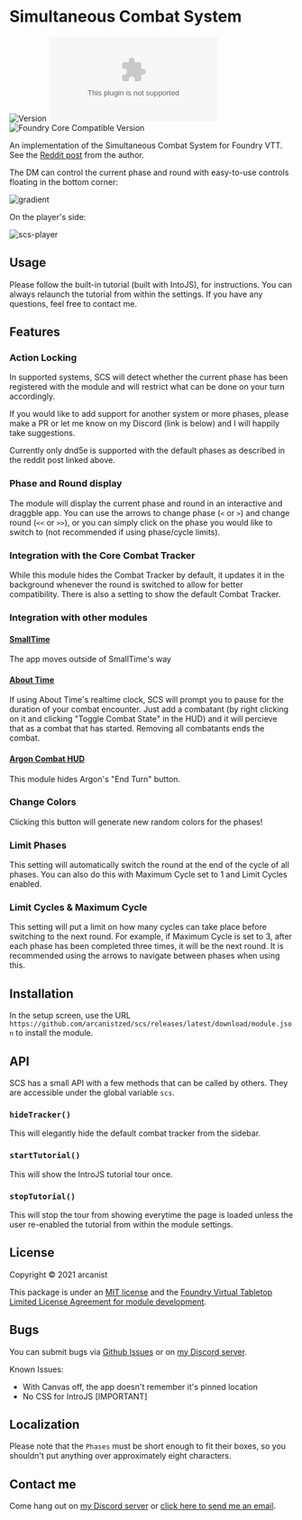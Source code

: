 # Simultaneous Combat System

![Version](https://img.shields.io/github/v/tag/arcanistzed/scs?label=Version&style=flat-square&color=2577a1) ![Latest Release Download Count](https://img.shields.io/github/downloads/arcanistzed/scs/latest/module.zip?label=Downloads&style=flat-square&color=9b43a8) ![Foundry Core Compatible Version](https://img.shields.io/badge/dynamic/json.svg?url=https%3A%2F%2Fraw.githubusercontent.com%2Farcanistzed%2Fscs%2Fmain%2Fmodule.json&label=Foundry%20Core%20Compatible%20Version&query=$.compatibleCoreVersion&style=flat-square&color=ff6400)

An implementation of the Simultaneous Combat System for Foundry VTT. See the [Reddit post](https://redd.it/p11h35) from the author.

The DM can control the current phase and round with easy-to-use controls floating in the bottom corner:

![gradient](https://user-images.githubusercontent.com/82790112/123046244-ddeb3a80-d3c9-11eb-98db-da2f4a6abd68.gif)

On the player's side:

![scs-player](https://user-images.githubusercontent.com/82790112/123030629-15012200-d3b1-11eb-8e4e-d058e1eb8800.png)

## Usage

Please follow the built-in tutorial (built with IntoJS), for instructions. You can always relaunch the tutorial from within the settings. If you have any questions, feel free to contact me.

## Features

### Action Locking

In supported systems, SCS will detect whether the current phase has been registered with the module and will restrict what can be done on your turn accordingly.

If you would like to add support for another system or more phases, please make a PR or let me know on my Discord (link is below) and I will happily take suggestions.

Currently only dnd5e is supported with the default phases as described in the reddit post linked above.

### Phase and Round display

The module will display the current phase and round in an interactive and draggble app. You can use the arrows to change phase (`<` or `>`) and change round (`<<` or `>>`), or you can simply click on the phase you would like to switch to (not recommended if using phase/cycle limits).

### Integration with the Core Combat Tracker

While this module hides the Combat Tracker by default, it updates it in the background whenever the round is switched to allow for better compatibility. There is also a setting to show the default Combat Tracker.

### Integration with other modules

#### [SmallTime](https://foundryvtt.com/packages/smalltime)

The app moves outside of SmallTime's way

#### [About Time](https://foundryvtt.com/packages/about-time)

If using About Time's realtime clock, SCS will prompt you to pause for the duration of your combat encounter. Just add a combatant (by right clicking on it and clicking "Toggle Combat State" in the HUD) and it will percieve that as a combat that has started. Removing all combatants ends the combat.

#### [Argon Combat HUD](https://foundryvtt.com/packages/enhancedcombathud)

This module hides Argon's "End Turn" button.

### Change Colors

Clicking this button will generate new random colors for the phases!

### Limit Phases

This setting will automatically switch the round at the end of the cycle of all phases. You can also do this with Maximum Cycle set to 1 and Limit Cycles enabled.

### Limit Cycles & Maximum Cycle

This setting will put a limit on how many cycles can take place before switching to the next round. For example, if Maximum Cycle is set to 3, after each phase has been completed three times, it will be the next round. It is recommended using the arrows to navigate between phases when using this.

## Installation

In the setup screen, use the URL `https://github.com/arcanistzed/scs/releases/latest/download/module.json` to install the module.

## API

SCS has a small API with a few methods that can be called by others. They are accessible under the global variable `scs`.

### `hideTracker()`

This will elegantly hide the default combat tracker from the sidebar.

### `startTutorial()`

This will show the IntroJS tutorial tour once.

### `stopTutorial()`

This will stop the tour from showing everytime the page is loaded unless the user re-enabled the tutorial from within the module settings.

## License

Copyright © 2021 arcanist

This package is under an [MIT license](LICENSE) and the [Foundry Virtual Tabletop Limited License Agreement for module development](https://foundryvtt.com/article/license/).

## Bugs

You can submit bugs via [Github Issues](https://github.com/arcanistzed/scs/issues/new/choose) or on [my Discord server](https://discord.gg/AAkZWWqVav).

Known Issues:

- With Canvas off, the app doesn't remember it's pinned location
- No CSS for IntroJS [IMPORTANT]

## Localization

Please note that the `Phases` must be short enough to fit their boxes, so you shouldn't put anything over approximately eight characters.

## Contact me

Come hang out on [my Discord server](https://discord.gg/AAkZWWqVav) or [click here to send me an email](mailto:arcanistzed@gmail.com?subject=SCS%20module%20for%20Foundry%20VTT).
